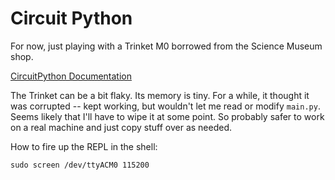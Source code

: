 # Circuit Python

For now, just playing with a Trinket M0 borrowed from the Science Museum shop.

[CircuitPython Documentation](https://learn.adafruit.com/adafruit-circuit-playground-express/circuitpython-analog-out-2)

The Trinket can be a bit flaky. Its memory is tiny. For a while, it thought it was corrupted -- kept working, but wouldn't let me read or modify `main.py`. Seems likely that I'll have to wipe it at some point. So probably safer to work on a real machine and just copy stuff over as needed.


How to fire up the REPL in the shell:

```
sudo screen /dev/ttyACM0 115200
```
